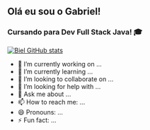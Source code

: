 ## Olá eu sou o Gabriel! 

### Cursando para Dev Full Stack Java! 🎓

[![Biel GitHub stats](https://github-readme-stats.vercel.app/api?username=BielDEVs&show_icons=true&theme=dark)](https://github.com/BielDEVs/github-readme-stats)



- 🔭 I’m currently working on ...
- 🌱 I’m currently learning ...
- 👯 I’m looking to collaborate on ...
- 🤔 I’m looking for help with ...
- 💬 Ask me about ...
- 📫 How to reach me: ...
- 😄 Pronouns: ...
- ⚡ Fun fact: ...

